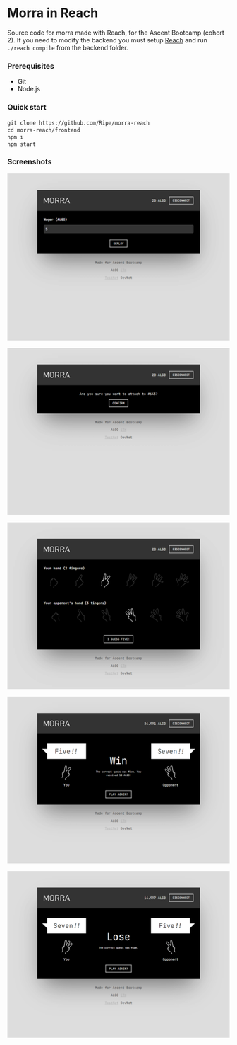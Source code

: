# Morra in Reach

Source code for morra made with Reach, for the Ascent Bootcamp (cohort 2). If you need to modify the backend you must setup [Reach](https://docs.reach.sh/quickstart/) and run `./reach compile` from the backend folder.

### Prerequisites

- Git
- Node.js

### Quick start

```
git clone https://github.com/Ripe/morra-reach
cd morra-reach/frontend
npm i
npm start
```

### Screenshots

![Screenshot 1](screenshot1.png)

![Screenshot 2](screenshot2.png)

![Screenshot 3](screenshot3.png)

![Screenshot 4](screenshot4.png)

![Screenshot 5](screenshot5.png)
